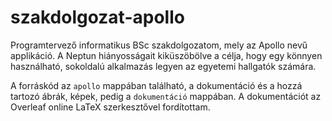# szakdolgozat-apollo

Programtervező informatikus BSc szakdolgozatom, mely az Apollo nevű applikáció. A Neptun hiányosságait kiküszöbölve a célja, hogy egy könnyen használható, sokoldalú alkalmazás legyen az egyetemi hallgatók számára.

A forráskód az `apollo` mappában található, a dokumentáció és a hozzá tartozó ábrák, képek, pedig a `dokumentáció` mappában. A dokumentációt az Overleaf online LaTeX szerkesztővel fordítottam.
